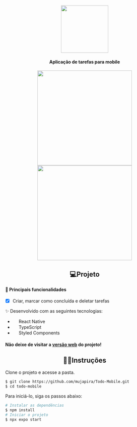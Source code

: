 <h1 align="center">
<img src="https://user-images.githubusercontent.com/89225210/186555695-a120d3ab-76cf-49aa-b0ab-6b4541d02ca2.svg" width="150px"/>
</h1>


<h4 align="center">Aplicação de tarefas para mobile</h4>

<h4 align="center">
  <img src="https://github.com/mujapira/ToDo-Mobile/assets/89225210/4f4e2705-7722-4b4d-8ba8-0bb9403ab618" width="300px"/>
  <img src="https://github.com/mujapira/ToDo-Mobile/assets/89225210/78ce1981-e9e8-4d8f-b3c6-4005c00aacf7" width="300px"/>
</div>


<h2 align="center">💻Projeto</h2>

<h4> 🔨 Principais funcionalidades </h4>

- [x] Criar, marcar como concluída e deletar tarefas 


✨ Desenvolvido com as seguintes tecnologias:
- <img src="https://user-images.githubusercontent.com/89225210/154761002-389268dc-1404-4e8e-96ed-6f83916ae9ef.png" height="15px"/> React Native
- <img src="https://user-images.githubusercontent.com/89225210/154760385-8c7a5ab6-c15e-4dee-b285-d0ca77952d29.png" height="15px"/> TypeScript
- <img src="https://user-images.githubusercontent.com/89225210/210874774-79c70b24-4763-4be6-b450-907061c5f5ba.png" height="15px"/> Styled Components

<h4> Não deixe de visitar a <a href="https://github.com/mujapira/ToDo-web">versão web</a> do projeto!</h4>
<h2 align="center">🏃‍♂️Instruções</h1>

Clone o projeto e acesse a pasta.

```bash
$ git clone https://github.com/mujapira/Todo-Mobile.git
$ cd todo-mobile
```

Para iniciá-lo, siga os passos abaixo:
```bash
# Instalar as dependências
$ npm install
# Iniciar o projeto
$ npx expo start
```
